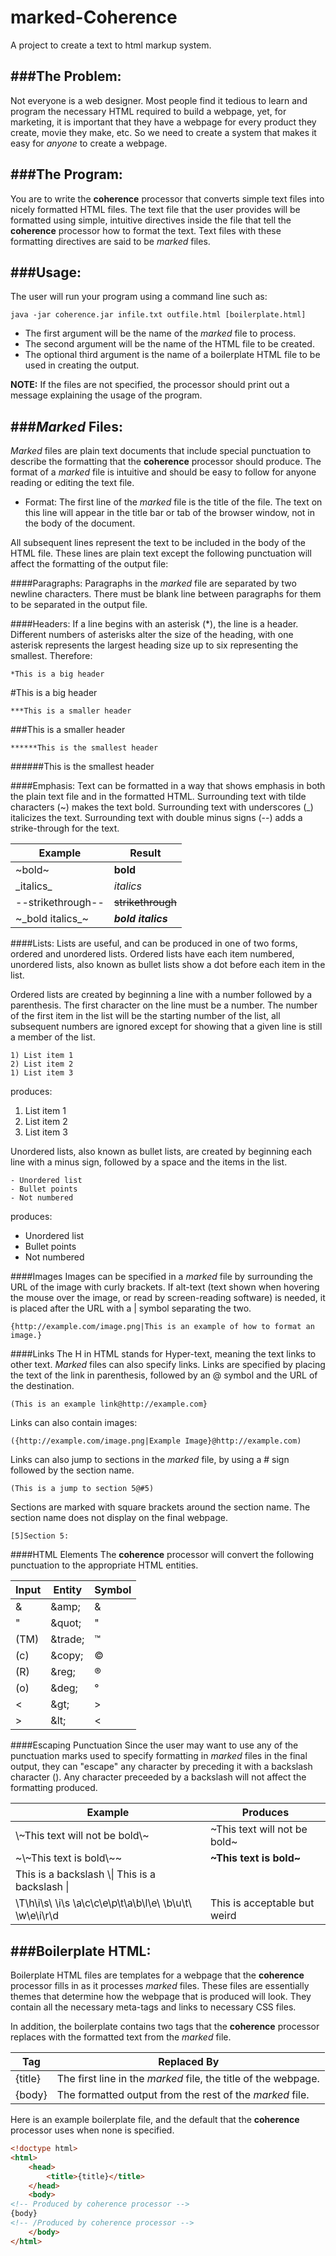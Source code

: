 # marked-Coherence
A project to create a text to html markup system.

###The Problem:
---------------
Not everyone is a web designer.  Most people find it tedious to learn and program the necessary HTML required to build a webpage, yet,
for marketing, it is important that they have a webpage for every product they create, movie they make, etc.  So we need to create a
system that makes it easy for _anyone_ to create a webpage.

###The Program:
---------------
You are to write the **coherence** processor that converts simple text files into nicely formatted HTML files.  The text file that the
user provides will be formatted using simple, intuitive directives inside the file that tell the **coherence** processor how to format
the text.  Text files with these formatting directives are said to be _marked_ files.

###Usage:
---------
The user will run your program using a command line such as:

`java -jar coherence.jar infile.txt outfile.html [boilerplate.html]`

* The first argument will be the name of the _marked_ file to process.
* The second argument will be the name of the HTML file to be created.
* The optional third argument is the name of a boilerplate HTML file to be used in creating the output.

**NOTE:**
If the files are not specified, the processor should print out a message explaining the usage of the program.

###_Marked_ Files:
------------------
_Marked_ files are plain text documents that include special punctuation to describe the formatting that the **coherence** processor
should produce.  The format of a _marked_ file is intuitive and should be easy to follow for anyone reading or editing the text file.

* Format:
The first line of the _marked_ file is the title of the file.  The text on this line will appear in the title bar or tab of the browser
window, not in the body of the document.

All subsequent lines represent the text to be included in the body of the HTML file.  These lines are plain text except the following
punctuation will affect the formatting of the output file:

####Paragraphs:
Paragraphs in the _marked_ file are separated by two newline characters.  There must be blank line between paragraphs for them
to be separated in the output file.

####Headers:
If a line begins with an asterisk (\*), the line is a header.  Different numbers of asterisks alter the size of the heading, with
one asterisk represents the largest heading size up to six representing the smallest. Therefore:

    *This is a big header
#This is a big header

    ***This is a smaller header
###This is a smaller header

    ******This is the smallest header
######This is the smallest header

####Emphasis:
Text can be formatted in a way that shows emphasis in both the plain text file and in the formatted HTML.  Surrounding text with tilde
characters (~) makes the text bold.  Surrounding text with underscores (\_) italicizes the text.  Surrounding text with double minus
signs (--) adds a strike-through for the text.

| Example           | Result            |
|-------------------|-------------------|
| ~bold~            | **bold**          |
| \_italics\_       | _italics_         |
| --strikethrough-- | ~~strikethrough~~ |
| ~\_bold italics\_~| **_bold italics_**|

####Lists:
Lists are useful, and can be produced in one of two forms, ordered and unordered lists.  Ordered lists have each item numbered, unordered lists, also known as bullet lists show a dot before each item in the list.

Ordered lists are created by beginning a line with a number followed by a parenthesis. The first character on the line must be a number.  The number of the first item in the list will be the starting number of the list, all subsequent numbers are ignored except for showing that a given line is still a member of the list.

    1) List item 1
    2) List item 2
    1) List item 3

produces:

1. List item 1
2. List item 2
3. List item 3

Unordered lists, also known as bullet lists, are created by beginning each line with a minus sign, followed by a space and the items 
in the list.

    - Unordered list
    - Bullet points
    - Not numbered

produces:
- Unordered list
- Bullet points
- Not numbered

####Images
Images can be specified in a _marked_ file by surrounding the URL of the image with curly brackets.  If alt-text (text shown when hovering the mouse over the image, or read by screen-reading software) is needed, it is placed after the URL with a | symbol separating the two.

    {http://example.com/image.png|This is an example of how to format an image.}


####Links
The H in HTML stands for Hyper-text, meaning the text links to other text.  _Marked_ files can also specify links.  Links are specified by placing the text of the link in parenthesis, followed by an @ symbol and the URL of the destination.

    (This is an example link@http://example.com}
    
Links can also contain images:

    ({http://example.com/image.png|Example Image}@http://example.com)

Links can also jump to sections in the _marked_ file, by using a # sign followed by the section name.

    (This is a jump to section 5@#5)

Sections are marked with square brackets around the section name.  The section name does not display on the final webpage.

    [5]Section 5:
    
####HTML Elements
The **coherence** processor will convert the following punctuation to the appropriate HTML entities.

| Input | Entity | Symbol |
|--------|--------|-------|
| & | \&amp; | &amp; |
| " | \&quot; | &quot; |
| (TM) | \&trade; | &trade; |
| (c) | \&copy; | &copy; |
| (R) | \&reg; | &reg; |
| (o) | \&deg; | &deg; |
| < | \&gt; | &gt; |
| > | \&lt; | &lt; |

####Escaping Punctuation
Since the user may want to use any of the punctuation marks used to specify formatting in _marked_ files in the final output, they
can "escape" any character by preceding it with a backslash character (\).  Any character preceeded by a backslash will not affect the
formatting produced.

| Example  | Produces |
|----------|----------|
|\\~This text will not be bold\\~| ~This text will not be bold~ |
|~\\~This text is bold\\~\~|**~This text is bold~**|
|This is a backslash \\\\| This is a backslash \\|
|\\T\\h\\i\\s\\ \\i\\s \\a\\c\\c\\e\\p\\t\\a\\b\\l\\e\\ \\b\\u\\t\\ \\w\\e\\i\\r\\d|This is acceptable but weird|

###Boilerplate HTML:
--------------------
Boilerplate HTML files are templates for a webpage that the **coherence** processor fills in as it processes _marked_ files.  These
files are essentially themes that determine how the webpage that is produced will look.  They contain all the necessary meta-tags
and links to necessary CSS files.

In addition, the boilerplate contains two tags that the **coherence** processor replaces with the formatted text from the _marked_ file.

| Tag | Replaced By |
|-----|-------------|
| {title} | The first line in the _marked_ file, the title of the webpage. |
| {body} | The formatted output from the rest of the _marked_ file. |

Here is an example boilerplate file, and the default that the **coherence** processor uses when none is specified.

```html
<!doctype html>
<html>
    <head>
        <title>{title}</title>
    </head>
    <body>
<!-- Produced by coherence processor -->
{body}
<!-- /Produced by coherence processor -->
    </body>
</html>
```
